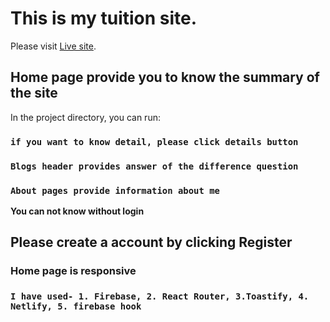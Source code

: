 # This is my tuition site.

Please visit [Live site](https://monir-assignment-10.netlify.app/).

## Home page provide you to know the summary of the site

In the project directory, you can run:

### `if you want to know detail, please click details button`





### `Blogs header provides answer of the difference question`


### `About pages provide information about me`


**You can not know without login**

## Please create a account by clicking Register


### Home page is responsive



### `I have used- 1. Firebase, 2. React Router, 3.Toastify, 4. Netlify, 5. firebase hook`